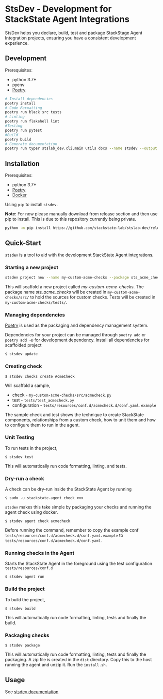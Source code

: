 # StsDev - Development for StackState Agent Integrations

StsDev helps you declare, build, test and package StackStage Agent Integration projects,
ensuring you have a consistent development experience.

## Development

Prerequisites:
- python 3.7+
- pyenv
- [Poetry](https://python-poetry.org/)

```bash
# Install dependencies
poetry install
# Code Formatting
poetry run black src tests
# Linting
poetry run flakehell lint
#Testing
poetry run pytest
#Build
poetry build
# Generate documentation
poetry run typer stslab_dev.cli.main utils docs --name stsdev --output ./docs/Documentation.md   


```


## Installation

Prerequisites:
- python 3.7+
- [Poetry](https://python-poetry.org/docs/#installation)
- [Docker](https://www.docker.com/get-started)


Using `pip` to install `stsdev`.

**Note:** 
For now please manually download from release section and then use pip to install.
This is due to this repository currently being private.

```bash
python -m pip install https://github.com/stackstate-lab/stslab-dev/releases/download/v0.0.2/stslab_dev-0.0.2-py3-none-any.whl

```

## Quick-Start

`stsdev` is a tool to aid with the development StackState Agent integrations.

### Starting a new project

```bash
stsdev project new --name my-custom-acme-checks --package sts_acme_checks

```

This will scaffold a new project called *my-custom-acme-checks*.  The package name *sts_acme_checks* will
be created in `my-custom-acme-checks/src/` to hold the sources for custom checks.
Tests will be created in `my-custom-acme-checks/tests/`.

### Managing dependencies

[Poetry](https://python-poetry.org/) is used as the packaging and dependency management system.

Dependencies for your project can be managed through `poetry add` or `poetry add -D` for development dependency.
Install all dependencies for scaffolded project
```console
$ stsdev update  
```

### Creating check

```console
$ stsdev checks create AcmeCheck
```
Will scaffold a sample,
* check -  `my-custom-acme-checks/src/acmecheck.py`
* test -   `tests/test_acmecheck.py`
* configuration - `tests/resources/conf.d/acmecheck.d/conf.yaml.example`


The sample check and test shows the technique to create StackState components, relationships
from a custom check, how to unit them and how to configure them to run in the agent.

### Unit Testing
To run tests in the project,
```console
$ stsdev test 
```
This will automatically run code formatting, linting, and tests.

### Dry-run a check

A check can be dry-run inside the StackState Agent by running 
```console
$ sudo -u stackstate-agent check xxx
```
`stsdev` makes this take simple by packaging your checks and running the agent check using docker.

```console
$ stsdev agent check acmecheck
```
Before running the command, remember to copy the example conf `tests/resources/conf.d/acmecheck.d/conf.yaml.example` to
`tests/resources/conf.d/acmecheck.d/conf.yaml`.


### Running checks in the Agent

Starts the StackState Agent in the foreground using the test configuration `tests/resources/conf.d`

```console
$ stsdev agent run
```

### Build the project
To build the project,
```console
$ stsdev build  
```
This will automatically run code formatting, linting, tests and finally the build.

### Packaging checks


```console
$ stsdev package
```
This will automatically run code formatting, linting, tests and finally the packaging.
A zip file is created in the `dist` directory.  Copy this to the host running the agent and unzip it.
Run the `install.sh`. 


## Usage

See [stsdev documentation](./docs/Documentation.md)